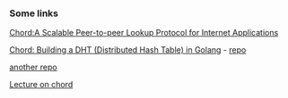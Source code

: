 ### Some links

[Chord:A Scalable Peer-to-peer Lookup Protocol for Internet Applications](https://pdos.csail.mit.edu/papers/ton:chord/paper-ton.pdf)

[Chord: Building a DHT (Distributed Hash Table) in Golang](https://medium.com/techlog/chord-building-a-dht-distributed-hash-table-in-golang-67c3ce17417b) - [repo](https://github.com/arriqaaq/chord)

[another repo](https://github.com/r-medina/gmaj)

[Lecture on chord](https://www.youtube.com/watch?v=q29szpcnorA)

